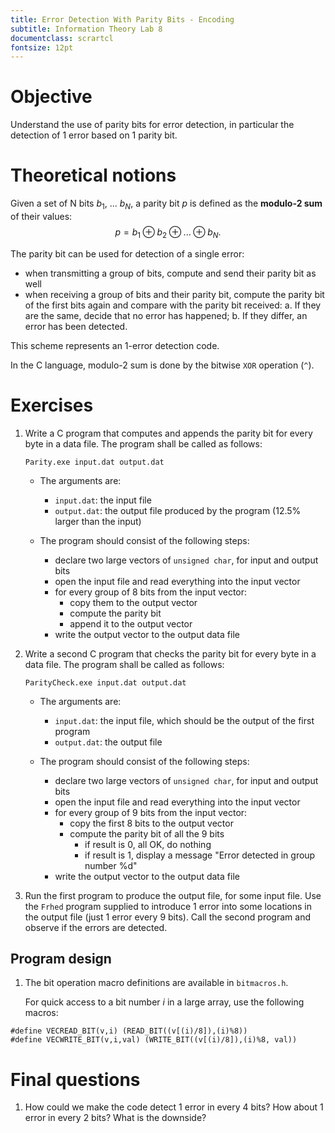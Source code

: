 ```yaml
---
title: Error Detection With Parity Bits - Encoding
subtitle: Information Theory Lab 8
documentclass: scrartcl
fontsize: 12pt
---
```


# Objective

Understand the use of parity bits for error detection,
in particular the detection of 1 error based on 1 parity bit.

# Theoretical notions

Given a set of N bits $b_1$, ... $b_N$, a parity bit $p$
is defined as the **modulo-2 sum** of their values:
$$p = b_1 \oplus b_2 \oplus ... \oplus b_N.$$

The parity bit can be used for detection of a single error:

- when transmitting a group of bits, compute and send their parity
bit as well
- when receiving a group of bits and their parity bit, compute the 
parity bit of the first bits again and compare with the parity bit 
received:
    a. If they are the same, decide that no error has happened;
    b. If they differ, an error has been detected.

This scheme represents an 1-error detection code.

In the C language, modulo-2 sum is done by the bitwise `XOR` operation (`^`).


# Exercises

1. Write a C program that computes and appends the parity bit for every byte
in a data file.
The program shall be called as follows:

    `Parity.exe input.dat output.dat`
    
    * The arguments are:
        * `input.dat`: the input file
        * `output.dat`: the output file 
        produced by the program (12.5% larger than the input) 
    
    * The program should consist of the following steps:
        * declare two large vectors of `unsigned char`, for input
        and output bits
        * open the input file and read everything into the input vector
        * for every group of 8 bits from the input vector:
            * copy them to the output vector
            * compute the parity bit
            * append it to the output vector
        * write the output vector to the output data file

1. Write a second C program that checks the parity bit for every byte
in a data file.
The program shall be called as follows:

    `ParityCheck.exe input.dat output.dat`
    
    * The arguments are:
        * `input.dat`: the input file, which should be the output of the 
        first program
        * `output.dat`: the output file 
    
    * The program should consist of the following steps:
        * declare two large vectors of `unsigned char`, for input
        and output bits
        * open the input file and read everything into the input vector
        * for every group of 9 bits from the input vector:
            * copy the first 8 bits to the output vector
            * compute the parity bit of all the 9 bits
                * if result is 0, all OK, do nothing
                * if result is 1, display a message 
                "Error detected in group number %d"
        * write the output vector to the output data file

3. Run the first program to produce the output file, for some input
file. Use the `Frhed` program supplied to introduce 1 error into
some locations in the output file (just 1 error every 9 bits). Call the
second program and observe if the errors are detected.

## Program design

1. The bit operation macro definitions are available in `bitmacros.h`.

	For quick access to a bit number $i$ in a large array, use the
	following macros:
	
```
#define VECREAD_BIT(v,i) (READ_BIT((v[(i)/8]),(i)%8))
#define VECWRITE_BIT(v,i,val) (WRITE_BIT((v[(i)/8]),(i)%8, val))
```

# Final questions

1. How could we make the code detect 1 error in every 4 bits?
How about 1 error in every 2 bits? What is the downside?

